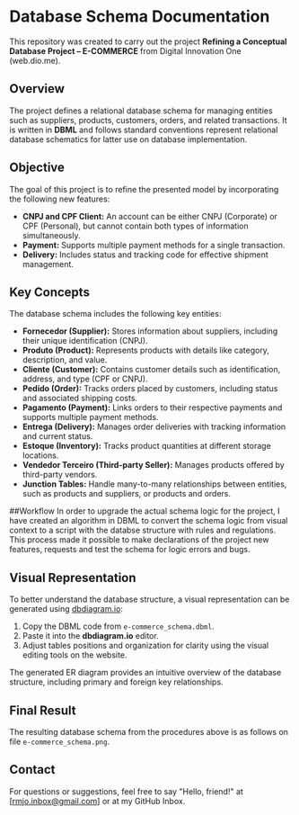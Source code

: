 # Database Schema Documentation
This repository was created to carry out the project **Refining a Conceptual Database Project – E-COMMERCE** from Digital Innovation One (web.dio.me).

## Overview
The project defines a relational database schema for managing entities such as suppliers, products, customers, orders, and related transactions. It is written in **DBML** and follows standard conventions represent relational database schematics for latter use on database implementation.

## Objective
The goal of this project is to refine the presented model by incorporating the following new features:
- **CNPJ and CPF Client:** An account can be either CNPJ (Corporate) or CPF (Personal), but cannot contain both types of information simultaneously.
- **Payment:** Supports multiple payment methods for a single transaction.
- **Delivery:** Includes status and tracking code for effective shipment management.

## Key Concepts
The database schema includes the following key entities:
- **Fornecedor (Supplier):** Stores information about suppliers, including their unique identification (CNPJ).
- **Produto (Product):** Represents products with details like category, description, and value.
- **Cliente (Customer):** Contains customer details such as identification, address, and type (CPF or CNPJ).
- **Pedido (Order):** Tracks orders placed by customers, including status and associated shipping costs.
- **Pagamento (Payment):** Links orders to their respective payments and supports multiple payment methods.
- **Entrega (Delivery):** Manages order deliveries with tracking information and current status.
- **Estoque (Inventory):** Tracks product quantities at different storage locations.
- **Vendedor Terceiro (Third-party Seller):** Manages products offered by third-party vendors.
- **Junction Tables:** Handle many-to-many relationships between entities, such as products and suppliers, or products and orders.

##Workflow
In order to upgrade the actual schema logic for the project, I have created an algorithm in DBML to convert the schema logic from visual context to a script with the databse structure with rules and regulations. This process made it possible to make declarations of the project new features, requests and test the schema for logic errors and bugs.

## Visual Representation
To better understand the database structure, a visual representation can be generated using [dbdiagram.io](https://dbdiagram.io/):

1. Copy the DBML code from `e-commerce_schema.dbml`.
2. Paste it into the **dbdiagram.io** editor.
3. Adjust tables positions and organization for clarity using the visual editing tools on the website.

The generated ER diagram provides an intuitive overview of the database structure, including primary and foreign key relationships.

## Final Result
The resulting database schema from the procedures above is as follows on file `e-commerce_schema.png`.

## Contact
For questions or suggestions, feel free to say "Hello, friend!" at [rmjo.inbox@gmail.com] or at my GitHub Inbox.
